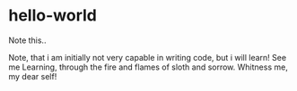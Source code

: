 # hello-world

Note this..

Note, that i am initially not very capable in writing code, but i will learn!
See me Learning, through the fire and flames of sloth and sorrow.
Whitness me, my dear self!
